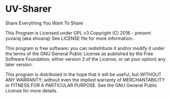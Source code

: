 # UV-Sharer
Share Everything You Want To Share

This Program is Licensed under GPL v3
Copyright (C) 2016 - present yuvaraj (aka shivaraj)
See LICENSE file for more information..

This program is free software: you can redistribute it and/or modify
it under the terms of the GNU General Public License as published by
the Free Software Foundation, either version 3 of the License, or
(at your option) any later version.

This program is distributed in the hope that it will be useful,
but WITHOUT ANY WARRANTY; without even the implied warranty of
MERCHANTABILITY or FITNESS FOR A PARTICULAR PURPOSE.  See the
GNU General Public License for more details.